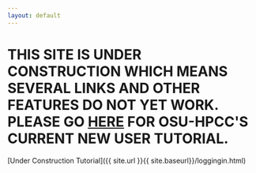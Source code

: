 ```yaml
---
layout: default
---
```


**THIS SITE IS UNDER CONSTRUCTION WHICH MEANS SEVERAL LINKS AND OTHER FEATURES DO NOT YET WORK. PLEASE GO [HERE](https://hpcc.okstate.edu/content/new-user-tutorial) FOR OSU-HPCC'S CURRENT NEW USER TUTORIAL.**
=============================================================================================


[Under Construction Tutorial]({{ site.url }}{{ site.baseurl}}/loggingin.html)
